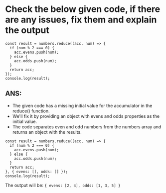 # Check the below given code, if there are any issues, fix them and explain the output

```const numbers = [1, 2, 3, 4, 5];
const result = numbers.reduce((acc, num) => {
  if (num % 2 === 0) {
    acc.evens.push(num);
  } else {
    acc.odds.push(num);
  }
  return acc;
});
console.log(result);
```
## ANS:
- The given code has a missing initial value for the accumulator in the reduce() function. 
- We'll fix it by providing an object with evens and odds properties as the initial value. 
- The code separates even and odd numbers from the numbers array and returns an object with the results.

```const numbers = [1, 2, 3, 4, 5];
const result = numbers.reduce((acc, num) => {
  if (num % 2 === 0) {
    acc.evens.push(num);
  } else {
    acc.odds.push(num);
  }
  return acc;
}, { evens: [], odds: [] });
console.log(result);
```
The output will be:
```{ evens: [2, 4], odds: [1, 3, 5] }```
